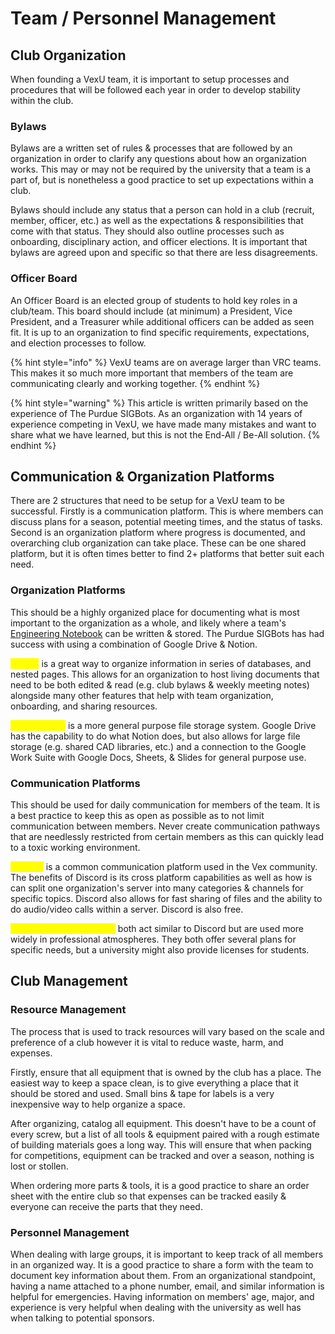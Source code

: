 # Team / Personnel Management

## Club Organization

When founding a VexU team, it is important to setup processes and procedures that will be followed each year in order to develop stability within the club.&#x20;

### Bylaws

Bylaws are a written set of rules & processes that are followed by an organization in order to clarify any questions about how an organization works. This may or may not be required by the university that a team is a part of, but is nonetheless a good practice to set up expectations within a club.

Bylaws should include any status that a person can hold in a club (recruit, member, officer, etc.) as well as the expectations & responsibilities that come with that status. They should also outline processes such as onboarding, disciplinary action, and officer elections. It is important that bylaws are agreed upon and specific so that there are less disagreements.

### Officer Board

An Officer Board is an elected group of students to hold key roles in a club/team. This board should include (at minimum) a President, Vice President, and a Treasurer while additional officers can be added as seen fit. It is up to an organization to find specific requirements, expectations, and election processes to follow.&#x20;

{% hint style="info" %}
VexU teams are on average larger than VRC teams. This makes it so much more important that members of the team are communicating clearly and working together.&#x20;
{% endhint %}

{% hint style="warning" %}
This article is written primarily based on the experience of The Purdue SIGBots. As an organization with 14 years of experience competing in VexU, we have made many mistakes and want to share what we have learned, but this is not the End-All / Be-All solution.
{% endhint %}

## Communication & Organization Platforms

There are 2 structures that need to be setup for a VexU team to be successful. Firstly is a communication platform. This is where members can discuss plans for a season, potential meeting times, and the status of tasks. Second is an organization platform where progress is documented, and overarching club organization can take place. These can be one shared platform, but it is often times better to find 2+ platforms that better suit each need.&#x20;

### Organization Platforms

This should be a highly organized place for documenting what is most important to the organization as a whole, and likely where a team's [Engineering Notebook](broken-reference) can be written & stored. The Purdue SIGBots has had success with using a combination of Google Drive & Notion.&#x20;

<mark style="color:yellow;">**Notion**</mark> is a great way to organize information in series of databases, and nested pages. This allows for an organization to host living documents that need to be both edited & read (e.g. club bylaws & weekly meeting notes) alongside many other features that help with team organization, onboarding, and sharing resources.&#x20;

<mark style="color:yellow;">**Google Drive**</mark> is a more general purpose file storage system. Google Drive has the capability to do what Notion does, but also allows for large file storage (e.g. shared CAD libraries, etc.) and a connection to the Google Work Suite with Google Docs, Sheets, & Slides for general purpose use.&#x20;

### &#x20;Communication Platforms

This should be used for daily communication for members of the team. It is a best practice to keep this as open as possible as to not limit communication between members. Never create communication pathways that are needlessly restricted from certain members as this can quickly lead to a toxic working environment.

<mark style="color:yellow;">**Discord**</mark> is a common communication platform used in the Vex community. The benefits of Discord is its cross platform capabilities as well as how is can split one organization's server into many categories & channels for specific topics. Discord also allows for fast sharing of files and the ability to do audio/video calls within a server. Discord is also free.

<mark style="color:yellow;">**Slack & Microsoft Teams**</mark> both act similar to Discord but are used more widely in professional atmospheres. They both offer several plans for specific needs, but a university might also provide licenses for students.&#x20;

## Club Management

### Resource Management

The process that is used to track resources will vary based on the scale and preference of a club however it is vital to reduce waste, harm, and expenses.

Firstly, ensure that all equipment that is owned by the club has a place. The easiest way to keep a space clean, is to give everything a place that it should be stored and used. Small bins & tape for labels is a very inexpensive way to help organize a space.&#x20;

After organizing, catalog all equipment. This doesn't have to be a count of every screw, but a list of all tools & equipment paired with a rough estimate of building materials goes a long way. This will ensure that when packing for competitions, equipment can be tracked and over a season, nothing is lost or stollen.&#x20;

When ordering more parts & tools, it is a good practice to share an order sheet with the entire club so that expenses can be tracked easily & everyone can receive the parts that they need.&#x20;

### Personnel Management

When dealing with large groups, it is important to keep track of all members in an organized way. It is a good practice to share a form with the team to document key information about them. From an organizational standpoint, having a name attached to a phone number, email, and similar information is helpful for emergencies. Having information on members' age, major, and experience is very helpful when dealing with the university as well has when talking to potential sponsors.&#x20;
